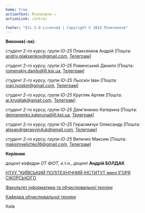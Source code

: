 ```yaml
---
home: true
actionText: Розпочати →
actionLink: /intro/

footer: "ECL 2.0 Licensed | Copyright © 2024 Плаксенков"
---
```



**Виконав(-ла):** 

*студент 2-го курсу, групи ІО-25*<span padding-right:5em></span> Плаксенков Андрій [Пошта: andriy.plaksenkov@gmail.com, <a href="https://t.me/tomass_tr">Телеграм</a>]

*студент 2-го курсу, групи ІО-25*<span padding-right:5em></span> Роменський Данило [Пошта: romenskiy.danilo@lll.kpi.ua, <a href="https://t.me/D0wnfal1">Телеграм</a>]

*студент 2-го курсу, групи ІО-25*<span padding-right:5em></span> Льоскін Іван [Пошта: ivan.lyoskin@gmail.com, <a href="https://t.me/G_occasion">Телеграм</a>]

*студент 2-го курсу, групи ІО-25*<span padding-right:5em></span> Кругляк Артем [Пошта: ar.krugliak@gmail.com, <a href="https://t.me/tyyomaa">Телеграм</a>]

*студент 2-го курсу, групи ІО-25*<span padding-right:5em></span> Дем'яненко Катерина [Пошта: demianenko.kateruna@lll.kpi.ua, <a href="https://t.me/ktryna_d">Телеграм</a>]

*студент 2-го курсу, групи ІО-25*<span padding-right:5em></span> Герасимчук Олександр [Пошта: alexandrgerasym4uk@gmail.com, <a href="https://t.me/alexgerasym4uk">Телеграм</a>]

*студент 2-го курсу, групи ІО-25*<span padding-right:5em></span> Величко Максим [Пошта: maksimvelichko16@gmail.com, <a href="https://t.me/makssvelichko">Телеграм</a>]



**Керівник**

*доцент кафедри ОТ ФІОТ, к.т.н., доцент*<span padding-right:5em></span> **Андрій БОЛДАК** 

[НТУУ "КИЇВСЬКИЙ ПОЛІТЕХНІЧНИЙ ІНСТИТУТ імені ІГОРЯ СІКОРСЬКОГО](https://kpi.ua/)

[Факультет інформатики та обчислювальної техніки](https://fiot.kpi.ua/)

[Кафедра обчислювальної техніки](https://comsys.kpi.ua/)

Київ
